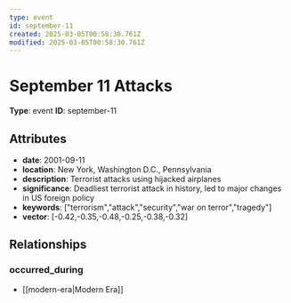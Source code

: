 ```yaml
---
type: event
id: september-11
created: 2025-03-05T00:58:30.761Z
modified: 2025-03-05T00:58:30.761Z
---
```


# September 11 Attacks

**Type**: event
**ID**: september-11

## Attributes

- **date**: 2001-09-11
- **location**: New York, Washington D.C., Pennsylvania
- **description**: Terrorist attacks using hijacked airplanes
- **significance**: Deadliest terrorist attack in history, led to major changes in US foreign policy
- **keywords**: ["terrorism","attack","security","war on terror","tragedy"]
- **vector**: [-0.42,-0.35,-0.48,-0.25,-0.38,-0.32]

## Relationships

### occurred_during

- [[modern-era|Modern Era]]

